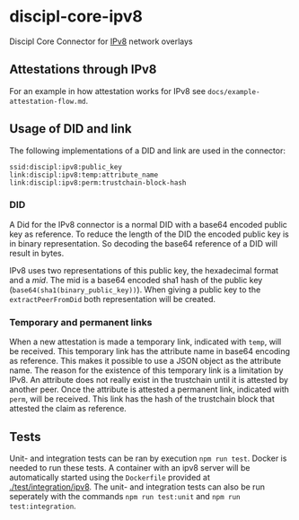 # discipl-core-ipv8
Discipl Core Connector for [IPv8](https://github.com/Tribler/py-ipv8) network overlays

## Attestations through IPv8
For an example in how attestation works for IPv8 see `docs/example-attestation-flow.md`.

## Usage of DID and link
The following implementations of a DID and link are used in the connector:

```
ssid:discipl:ipv8:public_key
link:discipl:ipv8:temp:attribute_name
link:discipl:ipv8:perm:trustchain-block-hash
```

### DID
A Did for the IPv8 connector is a normal DID with a base64 encoded public key as reference. To reduce the length of the DID the encoded public key is in binary representation. So decoding the base64 reference of a DID will result in bytes.

IPv8 uses two representations of this public key, the hexadecimal format and a _mid_. The mid is a base64 encoded sha1 hash of the public key (`base64(sha1(binary_public_key))`). When giving a public key to the `extractPeerFromDid` both representation will be created.

### Temporary and permanent links
When a new attestation is made a temporary link, indicated with `temp`, will be received. This temporary link has the attribute name in base64 encoding as reference. This makes it possible to use a JSON object as the attribute name. The reason for the existence of this temporary link is a limitation by IPv8. An attribute does not really exist in the trustchain until it is attested by another peer. Once the attribute is attested a permanent link, indicated with `perm`, will be received. This link has the hash of the trustchain block that attested the claim as reference.

## Tests
Unit- and integration tests can be ran by execution `npm run test`. Docker is needed to run these tests. A container with an ipv8 server will be automatically started using the `Dockerfile` provided at [./test/integration/ipv8](./test/integration/ipv8). The unit- and integration tests can also be run seperately with the commands `npm run test:unit` and `npm run test:integration`.
```
